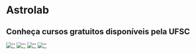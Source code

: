 # Astrolab

## Conheça cursos gratuitos disponíveis pela UFSC

[![''](https://astrofisica.ufsc.br/files/2018/05/b1.png)](https://astrofisica.ufsc.br/aa/g/)
[![''](https://astrofisica.ufsc.br/files/2018/05/b2.png)](https://astrofisica.ufsc.br/curso-de-cosmologia/cosmologia1/)
[![''](https://astrofisica.ufsc.br/files/2018/05/b3.png)](https://astrofisica.ufsc.br/files/2018/05/b2.png)
[![''](http://astrofisica.paginas.ufsc.br/files/2021/09/b4.png)](https://astrofisica.ufsc.br/curso-de-cosmologia/cosmologia2/)
